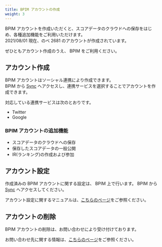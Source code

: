 ```yaml
---
title: BPIM アカウントの作成
weight: 3
---
```


BPIM アカウントを作成いただくと、スコアデータのクラウドへの保存をはじめ、各種追加機能をご利用いただけます。  
2021/08/01 現在、のべ 2681 のアカウントが作成されています。

ぜひともアカウント作成のうえ、  BPIM をご利用ください。

## アカウント作成

BPIM アカウントはソーシャル連携により作成できます。  
BPIM から [Sync](https://bpi.poyashi.me/sync/settings) へアクセスし、連携サービスを選択することでアカウントを作成できます。

対応している連携サービスは次のとおりです。

- Twitter
- Google

### BPIM アカウントの追加機能

- スコアデータのクラウドへの保存
- 保存したスコアデータの一般公開
- IR(ランキング)の作成および参加

## アカウント設定

作成済みの BPIM アカウントに関する設定は、 BPIM 上で行います。
BPIM から [Sync](https://bpi.poyashi.me/sync/settings) へアクセスしてください。

アカウント設定に関するマニュアルは、[こちらのページ](/docs/social/sync/)をご参照ください。

## アカウントの削除

BPIM アカウントの削除は、お問い合わせにより受け付けております。

お問い合わせ先に関する情報は、[こちらのページ](/contact/)をご参照ください。
